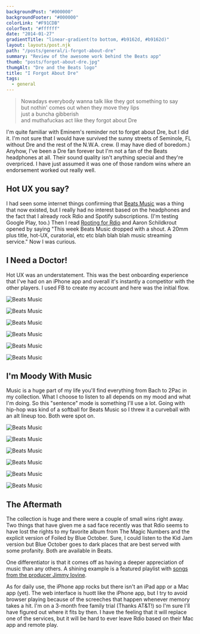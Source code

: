 ```yaml
---
backgroundPost: "#000000"
backgroundFooter: "#000000"
colorLink: "#F91CDB"
colorText: "#ffffff"
date: "2014-01-27"
gradientTitle: "linear-gradient(to bottom, #b9162d, #b9162d)"
layout: layouts/post.njk
path: "/posts/general/i-forgot-about-dre"
summary: "Review of the awesome work behind the Beats app"
thumb: "posts/forgot-about-dre.jpg"
thumgAlt: "Dre and the Beats logo"
title: "I Forgot About Dre"
tags:
  - general
---
```


<style>
  .post-header h1 {
    font-size: clamp(2rem, 2rem + 6vw, 8rem);
  }
</style>

> Nowadays everybody wanna talk like they got something to say  
> but nothin' comes out when they move they lips  
> just a buncha gibberish  
> and muthafuckas act like they forgot about Dre

I'm quite familiar with Eminem's reminder not to forget about Dre, but I did it. I'm not sure that I would have survived the sunny streets of Seminole, FL without Dre and the rest of the N.W.A. crew. (I may have died of boredom.) Anyhow, I've been a Dre fan forever but I'm not a fan of the Beats headphones at all. Their sound quality isn't anything special and they're overpriced. I have just assumed it was one of those random wins where an endorsement worked out really well.

## Hot UX you say?

I had seen some internet things confirming that [Beats Music](https://www.beatsmusic.com/) was a thing that now existed, but I really had no interest based on the headphones and the fact that I already rock Rdio and Spotify subscriptions. (I'm testing Google Play, too.) Then I read [Rooting for Rdio](https://medium.com/dear-blank/69f99fc29d1) and Aaron Schildkrout opened by saying "This week Beats Music dropped with a shout. A 20mm plus title, hot-UX, curatorial, etc etc blah blah blah music streaming service." Now I was curious.

## I Need a Doctor!

Hot UX was an understatement. This was the best onboarding experience that I've had on an iPhone app and overall it's instantly a competitor with the other players. I used FB to create my account and here was the initial flow.

![Beats Music](/img/posts/general/i-forgot-about-dre/bm-01.jpg)

![Beats Music](/img/posts/general/i-forgot-about-dre/bm-02.jpg)

![Beats Music](/img/posts/general/i-forgot-about-dre/bm-03.jpg)

![Beats Music](/img/posts/general/i-forgot-about-dre/bm-04.jpg)

![Beats Music](/img/posts/general/i-forgot-about-dre/bm-05.jpg)

![Beats Music](/img/posts/general/i-forgot-about-dre/bm-06.jpg)

## I'm Moody With Music

Music is a huge part of my life you'll find everything from Bach to 2Pac in my collection. What I choose to listen to all depends on my mood and what I'm doing. So this "sentence" mode is something I'll use a lot. Going with hip-hop was kind of a softball for Beats Music so I threw it a curveball with an alt lineup too. Both were spot on.

![Beats Music](/img/posts/general/i-forgot-about-dre/bm-07.jpg)

![Beats Music](/img/posts/general/i-forgot-about-dre/bm-08.jpg)

![Beats Music](/img/posts/general/i-forgot-about-dre/bm-09.jpg)

![Beats Music](/img/posts/general/i-forgot-about-dre/bm-13.jpg)

![Beats Music](/img/posts/general/i-forgot-about-dre/bm-14.jpg)

![Beats Music](/img/posts/general/i-forgot-about-dre/bm-15.jpg)

## The Aftermath

The collection is huge and there were a couple of small wins right away. Two things that have given me a sad face recently was that Rdio seems to have lost the rights to my favorite album from The Magic Numbers and the explicit version of Foiled by Blue October. Sure, I could listen to the Kid Jam version but Blue October goes to dark places that are best served with some profanity. Both are available in Beats.

One differentiator is that it comes off as having a deeper appreciation of music than any others. A shining example is a featured playlist with [songs from the producer Jimmy Iovine](https://listen.beatsmusic.com/playlists/pl139509655985455616).

As for daily use, the iPhone app rocks but there isn't an iPad app or a Mac app (yet). The web interface is huott like the iPhone app, but I try to avoid browser playing because of the screeches that happen whenever memory takes a hit. I'm on a 3-month free family trial (Thanks AT&T!) so I'm sure I'll have figured out where it fits by then. I have the feeling that it will replace one of the services, but it will be hard to ever leave Rdio based on their Mac app and remote play.
